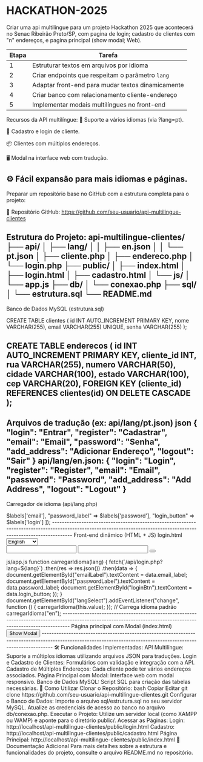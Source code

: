 # HACKATHON-2025
Criar uma api multilingue para um projeto Hackathon 2025 que acontecerá no Senac Ribeirão Preto/SP, com pagina de login; cadastro de clientes com "n" endereços, e pagina principal (show modal; Web).

| Etapa | Tarefa                                            |
| ----- | ------------------------------------------------- |
| 1     | Estruturar textos em arquivos por idioma          |
| 2     | Criar endpoints que respeitam o parâmetro `lang`  |
| 3     | Adaptar front-end para mudar textos dinamicamente |
| 4     | Criar banco com relacionamento cliente-endereço   |
| 5     | Implementar modais multilíngues no front-end      |

Recursos da API multilíngue:
🚀 Suporte a vários idiomas (via ?lang=pt).

👤 Cadastro e login de cliente.

📦 Clientes com múltiplos endereços.

🖥️ Modal na interface web com tradução.

⚙️ Fácil expansão para mais idiomas e páginas.
---------------------------------------------------------------------------------------------------------------------------------------------------------------------
Preparar um repositório base no GitHub com a estrutura completa para o projeto:

🔗 Repositório GitHub: https://github.com/seu-usuario/api-multilingue-clientes

Estrutura do Projeto:
api-multilingue-clientes/
├── api/
│   ├── lang/
│   │   ├── en.json
│   │   └── pt.json
│   ├── cliente.php
│   ├── endereco.php
│   └── login.php
├── public/
│   ├── index.html
│   ├── login.html
│   ├── cadastro.html
│   └── js/
│       └── app.js
├── db/
│   └── conexao.php
├── sql/
│   └── estrutura.sql
└── README.md
----------------------------------------------------------------------------------------------------------------------------------------------------------------------
Banco de Dados MySQL (estrutura.sql)

CREATE TABLE clientes (
    id INT AUTO_INCREMENT PRIMARY KEY,
    nome VARCHAR(255),
    email VARCHAR(255) UNIQUE,
    senha VARCHAR(255)
);

CREATE TABLE enderecos (
    id INT AUTO_INCREMENT PRIMARY KEY,
    cliente_id INT,
    rua VARCHAR(255),
    numero VARCHAR(50),
    cidade VARCHAR(100),
    estado VARCHAR(100),
    cep VARCHAR(20),
    FOREIGN KEY (cliente_id) REFERENCES clientes(id) ON DELETE CASCADE
);
---------------------------------------------------------------------------------------------------------------------------------------------------------------------
Arquivos de tradução (ex: api/lang/pt.json)
json
{
  "login": "Entrar",
  "register": "Cadastrar",
  "email": "Email",
  "password": "Senha",
  "add_address": "Adicionar Endereço",
  "logout": "Sair"
}
api/lang/en.json:
{
  "login": "Login",
  "register": "Register",
  "email": "Email",
  "password": "Password",
  "add_address": "Add Address",
  "logout": "Logout"
}
--------------------------------------------------------------------------------------------------------------------------------------------------------------------
Carregador de idioma (api/lang.php)

<?php
function getLang($langCode) {
    $file = __DIR__ . "/lang/{$langCode}.json";
    if (!file_exists($file)) {
        $file = __DIR__ . "/lang/en.json"; // fallback
    }
    return json_decode(file_get_contents($file), true);
}
--------------------------------------------------------------------------------------------------------------------------------------------------------------------
 Exemplo de endpoint de login (api/login.php)

<?php
include_once 'lang.php';

header('Content-Type: application/json');

$lang = $_GET['lang'] ?? 'en';
$labels = getLang($lang);

echo json_encode([
    "email_label" => $labels['email'],
    "password_label" => $labels['password'],
    "login_button" => $labels['login']
]);
--------------------------------------------------------------------------------------------------------------------------------------------------------------------
Front-end dinâmico (HTML + JS)
login.html

<select id="langSelect">
  <option value="en">English</option>
  <option value="pt">Português</option>
</select>

<form>
  <label id="emailLabel"></label>
  <input type="email" />
  
  <label id="passwordLabel"></label>
  <input type="password" />
  
  <button id="loginBtn" type="submit"></button>
</form>

<script src="js/app.js"></script>

js/app.js

function carregarIdioma(lang) {
  fetch(`/api/login.php?lang=${lang}`)
    .then(res => res.json())
    .then(data => {
      document.getElementById("emailLabel").textContent = data.email_label;
      document.getElementById("passwordLabel").textContent = data.password_label;
      document.getElementById("loginBtn").textContent = data.login_button;
    });
}

document.getElementById("langSelect").addEventListener("change", function () {
  carregarIdioma(this.value);
});

// Carrega idioma padrão
carregarIdioma("en");
---------------------------------------------------------------------------------------------------------------------------------------------------------------
Página principal com Modal (index.html)

<button onclick="abrirModal()">Show Modal</button>

<div id="modal" class="modal">
  <div class="modal-content">
    <span onclick="fecharModal()" class="close">&times;</span>
    <p id="modalMessage"></p>
  </div>
</div>

<script>
function abrirModal() {
  document.getElementById("modalMessage").textContent = "👋 Hello!";
  document.getElementById("modal").style.display = "block";
}

function fecharModal() {
  document.getElementById("modal").style.display = "none";
}
</script>

<style>
.modal { display: none; position: fixed; top: 0; left: 0; width: 100%; height: 100%; background: #000000a0; }
.modal-content { margin: 10% auto; padding: 20px; background: white; width: 300px; border-radius: 10px; }
.close { float: right; cursor: pointer; }
</style>
----------------------------------------------------------------------------------------------------------------------------------------------------------------
🛠️ Funcionalidades Implementadas:

API Multilíngue: Suporte a múltiplos idiomas utilizando arquivos JSON para traduções.

Login e Cadastro de Clientes: Formulários com validação e integração com a API.

Cadastro de Múltiplos Endereços: Cada cliente pode ter vários endereços associados.

Página Principal com Modal: Interface web com modal responsivo.

Banco de Dados MySQL: Script SQL para criação das tabelas necessárias.

🚀 Como Utilizar
Clonar o Repositório:

bash
Copiar
Editar
git clone https://github.com/seu-usuario/api-multilingue-clientes.git
Configurar o Banco de Dados:

Importe o arquivo sql/estrutura.sql no seu servidor MySQL.

Atualize as credenciais de acesso ao banco no arquivo db/conexao.php.

Executar o Projeto:

Utilize um servidor local (como XAMPP ou WAMP) e aponte para o diretório public/.

Acessar as Páginas:

Login: http://localhost/api-multilingue-clientes/public/login.html

Cadastro: http://localhost/api-multilingue-clientes/public/cadastro.html

Página Principal: http://localhost/api-multilingue-clientes/public/index.html

📄 Documentação Adicional
Para mais detalhes sobre a estrutura e funcionalidades do projeto, consulte o arquivo README.md no repositório.

